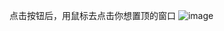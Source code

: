点击按钮后，用鼠标去点击你想置顶的窗口
![image](https://github.com/user-attachments/assets/18f50efd-5775-4339-876c-38c1d68a98e7)
